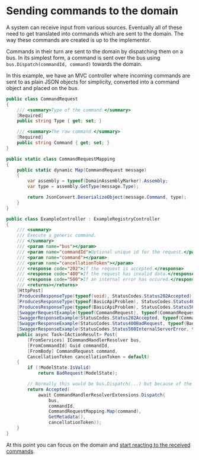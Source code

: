 # Sending commands to the domain

A system can receive input from various sources. Eventually all of these need to get translated into commands which are sent to the domain. The way these commands are created is up to the implementor.

Commands in their turn are sent to the domain by dispatching them on a bus. In its simplest form, a command is sent over the bus using `bus.Dispatch(commandId, command)` towards the domain.

In this example, we have an MVC controller where incoming commands are sent to as plain JSON objects for simplicity, converted into a command object and placed on the bus.

```csharp
public class CommandRequest
{
    /// <summary>Type of the command.</summary>
    [Required]
    public string Type { get; set; }

    /// <summary>The raw command.</summary>
    [Required]
    public string Command { get; set; }
}

public static class CommandRequestMapping
{
    public static dynamic Map(CommandRequest message)
    {
        var assembly = typeof(DomainAssemblyMarker).Assembly;
        var type = assembly.GetType(message.Type);

        return JsonConvert.DeserializeObject(message.Command, type);
    }
}

public class ExampleController : ExampleRegistryController
{
    /// <summary>
    /// Execute a generic command.
    /// </summary>
    /// <param name="bus"></param>
    /// <param name="commandId">Optional unique id for the request.</param>
    /// <param name="command"></param>
    /// <param name="cancellationToken"></param>
    /// <response code="202">If the request is accepted.</response>
    /// <response code="400">If the request has invalid data.</response>
    /// <response code="500">If an internal error has occured.</response>
    /// <returns></returns>
    [HttpPost]
    [ProducesResponseType(typeof(void), StatusCodes.Status202Accepted)]
    [ProducesResponseType(typeof(BasicApiProblem), StatusCodes.Status400BadRequest)]
    [ProducesResponseType(typeof(BasicApiProblem), StatusCodes.Status500InternalServerError)]
    [SwaggerRequestExample(typeof(CommandRequest), typeof(CommandRequestExample))]
    [SwaggerResponseExample(StatusCodes.Status202Accepted, typeof(CommandResponseExamples), jsonConverter: typeof(StringEnumConverter))]
    [SwaggerResponseExample(StatusCodes.Status400BadRequest, typeof(BadRequestResponseExamples), jsonConverter: typeof(StringEnumConverter))]
    [SwaggerResponseExample(StatusCodes.Status500InternalServerError, typeof(InternalServerErrorResponseExamples), jsonConverter: typeof(StringEnumConverter))]
    public async Task<IActionResult> Post(
        [FromServices] ICommandHandlerResolver bus,
        [FromCommandId] Guid commandId,
        [FromBody] CommandRequest command,
        CancellationToken cancellationToken = default)
    {
        if (!ModelState.IsValid)
            return BadRequest(ModelState);

        // Normally this would be bus.Dispatch(...) but because of the example the command to dispatch is of type 'dynamic' which an extension method cannot handle.
        return Accepted(
            await CommandHandlerResolverExtensions.Dispatch(
                bus,
                commandId,
                CommandRequestMapping.Map(command),
                GetMetadata(),
                cancellationToken));
    }
}
```

At this point you can focus on the domain and [start reacting to the received commands](reacting-to-commands.md).
